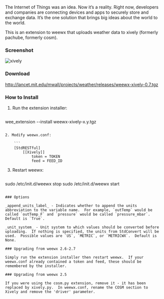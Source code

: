 The Internet of Things was an idea. Now it’s a reality. Right now, developers and companies are connecting devices and apps to securely store and exchange data. It’s the one solution that brings big ideas about the world to the world.

This is an extension to weewx that uploads weather data to xively (formerly pachube, formerly cosm).

### Screenshot
![xively](http://lancet.mit.edu/mwall/projects/weather/weewx-on-xively.png)

### Download

http://lancet.mit.edu/mwall/projects/weather/releases/weewx-xively-0.7.tgz

### How to Install

1.  Run the extension installer:

    ```
wee_extension --install weewx-xively-x.y.tgz
```

2. Modify weewx.conf:

    ```
    [StdRESTful]
        [[Xively]]
            token = TOKEN
            feed = FEED_ID
```

3.  Restart weewx:

    ```
sudo /etc/init.d/weewx stop
sudo /etc/init.d/weewx start
```

### Options

_append_units_label_ - Indicates whether to append the units abbreviation to the variable name.  For example, `outTemp` would be called `outTemp_F` and `pressure` would be called `pressure_mbar`.  Default is `True`.

_unit_system_ - Unit system to which values should be converted before uploading.  If nothing is specified, the units from StdConvert will be used.  Possible values are `US`, `METRIC`, or `METRICWX`.  Default is None.

### Upgrading from weewx 2.6-2.7

Simply run the extension installer then restart weewx.  If your weewx.conf already contained a token and feed, these should be remembered by the installer.

### Upgrading from weewx 2.5

If you were using the cosm.py extension, remove it - it has been replaced by xively.py.  In weewx.conf, rename the COSM section to Xively and remove the 'driver' parameter.